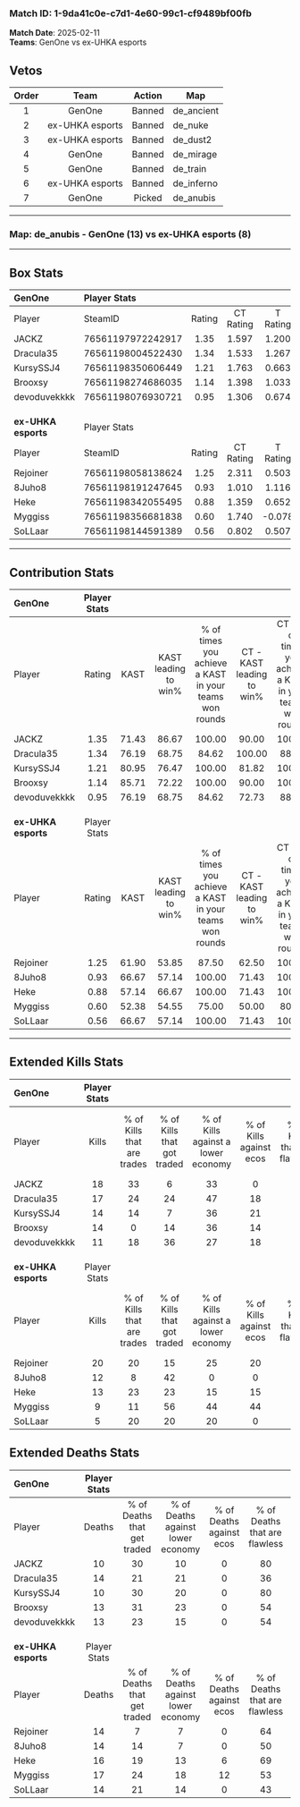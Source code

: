 ### Match ID: 1-9da41c0e-c7d1-4e60-99c1-cf9489bf00fb  
**Match Date**: 2025-02-11  
**Teams**: GenOne vs ex-UHKA esports  

## Vetos  

| Order | Team | Action | Map |
| :---: | :--: | :----: | --- |
| 1 | GenOne | Banned | de_ancient |
| 2 | ex-UHKA esports | Banned | de_nuke |
| 3 | ex-UHKA esports | Banned | de_dust2 |
| 4 | GenOne | Banned | de_mirage |
| 5 | GenOne | Banned | de_train |
| 6 | ex-UHKA esports | Banned | de_inferno |
| 7 | GenOne | Picked | de_anubis |

---  

### **Map**: de_anubis - GenOne (13) vs ex-UHKA esports (8)  
---  

## Box Stats  

| **GenOne**          | Player Stats      |        |           |          |       |       |       |         |        |      |     |
| :- | :- | :-: | :-: | :-: | :-: | :-: | :-: | :-: | :-: | :-: | :-: |
| Player              | SteamID           | Rating | CT Rating | T Rating | KAST  |  ADR  | Kills | Assists | Deaths | K/D  | HS% |
| JACKZ               | 76561197972242917 |  1.35  |   1.597   |  1.200   | 71.43 | 81.4  |  18   |    4    |   10   | 1.80 | 55  |
| Dracula35           | 76561198004522430 |  1.34  |   1.533   |  1.267   | 76.19 | 108.7 |  17   |    7    |   14   | 1.21 | 47  |
| KursySSJ4           | 76561198350606449 |  1.21  |   1.763   |  0.663   | 80.95 | 70.6  |  14   |    3    |   10   | 1.40 | 42  |
| Brooxsy             | 76561198274686035 |  1.14  |   1.398   |  1.033   | 85.71 | 60.1  |  14   |    3    |   13   | 1.08 | 50  |
| devoduvekkkk        | 76561198076930721 |  0.95  |   1.306   |  0.674   | 76.19 | 58.9  |  11   |    5    |   13   | 0.85 | 63  |
|                     |                   |        |           |          |       |       |       |         |        |      |     |
|                     |                   |        |           |          |       |       |       |         |        |      |     |
|                     |                   |        |           |          |       |       |       |         |        |      |     |
| **ex-UHKA esports** | Player Stats      |        |           |          |       |       |       |         |        |      |     |
| Player              | SteamID           | Rating | CT Rating | T Rating | KAST  |  ADR  | Kills | Assists | Deaths | K/D  | HS% |
| Rejoiner            | 76561198058138624 |  1.25  |   2.311   |  0.503   | 61.90 | 81.4  |  20   |    2    |   14   | 1.43 | 50  |
| 8Juho8              | 76561198191247645 |  0.93  |   1.010   |  1.116   | 66.67 | 73.1  |  12   |    2    |   14   | 0.86 | 50  |
| Heke                | 76561198342055495 |  0.88  |   1.359   |  0.652   | 57.14 | 78.9  |  13   |    4    |   16   | 0.81 | 53  |
| Myggiss             | 76561198356681838 |  0.60  |   1.740   |  -0.078  | 52.38 | 60.4  |   9   |    5    |   17   | 0.53 | 66  |
| SoLLaar             | 76561198144591389 |  0.56  |   0.802   |  0.507   | 66.67 | 43.4  |   5   |    4    |   14   | 0.36 | 60  |
---  

## Contribution Stats  

| **GenOne**          | Player Stats |       |                      |                                                        |                           |                                                             |                          |                                                            |
| :- | :-: | :-: | :-: | :-: | :-: | :-: | :-: | :-: |
| Player              |    Rating    | KAST  | KAST leading to win% | % of times you achieve a KAST in your teams won rounds | CT - KAST leading to win% | CT - % of times you achieve a KAST in your teams won rounds | T - KAST leading to win% | T - % of times you achieve a KAST in your teams won rounds |
| JACKZ               |     1.35     | 71.43 |        86.67         |                         100.00                         |           90.00           |                           100.00                            |          80.00           |                           100.00                           |
| Dracula35           |     1.34     | 76.19 |        68.75         |                         84.62                          |          100.00           |                            88.89                            |          37.50           |                           75.00                            |
| KursySSJ4           |     1.21     | 80.95 |        76.47         |                         100.00                         |           81.82           |                           100.00                            |          66.67           |                           100.00                           |
| Brooxsy             |     1.14     | 85.71 |        72.22         |                         100.00                         |           90.00           |                           100.00                            |          50.00           |                           100.00                           |
| devoduvekkkk        |     0.95     | 76.19 |        68.75         |                         84.62                          |           72.73           |                            88.89                            |          60.00           |                           75.00                            |
|                     |              |       |                      |                                                        |                           |                                                             |                          |                                                            |
|                     |              |       |                      |                                                        |                           |                                                             |                          |                                                            |
|                     |              |       |                      |                                                        |                           |                                                             |                          |                                                            |
| **ex-UHKA esports** | Player Stats |       |                      |                                                        |                           |                                                             |                          |                                                            |
| Player              |    Rating    | KAST  | KAST leading to win% | % of times you achieve a KAST in your teams won rounds | CT - KAST leading to win% | CT - % of times you achieve a KAST in your teams won rounds | T - KAST leading to win% | T - % of times you achieve a KAST in your teams won rounds |
| Rejoiner            |     1.25     | 61.90 |        53.85         |                         87.50                          |           62.50           |                           100.00                            |          40.00           |                           66.67                            |
| 8Juho8              |     0.93     | 66.67 |        57.14         |                         100.00                         |           71.43           |                           100.00                            |          42.86           |                           100.00                           |
| Heke                |     0.88     | 57.14 |        66.67         |                         100.00                         |           71.43           |                           100.00                            |          60.00           |                           100.00                           |
| Myggiss             |     0.60     | 52.38 |        54.55         |                         75.00                          |           50.00           |                            80.00                            |          66.67           |                           66.67                            |
| SoLLaar             |     0.56     | 66.67 |        57.14         |                         100.00                         |           71.43           |                           100.00                            |          42.86           |                           100.00                           |
---  

## Extended Kills Stats  

| **GenOne**          | Player Stats |                            |                            |                                    |                         |                              |                                 |                                       |                    |           |
| :- | :-: | :-: | :-: | :-: | :-: | :-: | :-: | :-: | :-: | :-: |
| Player              |    Kills     | % of Kills that are trades | % of Kills that got traded | % of Kills against a lower economy | % of Kills against ecos | % of Kills that are flawless | % of Kills that are close duels | % of Kills that are assisted by flash | Pistol Round Kills | AWP Kills |
| JACKZ               |      18      |             33             |             6              |                 33                 |            0            |              61              |                0                |                   0                   |         2          |     0     |
| Dracula35           |      17      |             24             |             24             |                 47                 |           18            |              65              |               12                |                   0                   |         0          |     2     |
| KursySSJ4           |      14      |             14             |             7              |                 36                 |           21            |              71              |                7                |                   0                   |         5          |     1     |
| Brooxsy             |      14      |             0              |             14             |                 36                 |           14            |              43              |                7                |                   0                   |         0          |     1     |
| devoduvekkkk        |      11      |             18             |             36             |                 27                 |           18            |              27              |               18                |                   9                   |         0          |     1     |
|                     |              |                            |                            |                                    |                         |                              |                                 |                                       |                    |           |
|                     |              |                            |                            |                                    |                         |                              |                                 |                                       |                    |           |
|                     |              |                            |                            |                                    |                         |                              |                                 |                                       |                    |           |
| **ex-UHKA esports** | Player Stats |                            |                            |                                    |                         |                              |                                 |                                       |                    |           |
| Player              |    Kills     | % of Kills that are trades | % of Kills that got traded | % of Kills against a lower economy | % of Kills against ecos | % of Kills that are flawless | % of Kills that are close duels | % of Kills that are assisted by flash | Pistol Round Kills | AWP Kills |
| Rejoiner            |      20      |             20             |             15             |                 25                 |           20            |              60              |               15                |                   5                   |         0          |     1     |
| 8Juho8              |      12      |             8              |             42             |                 0                  |            0            |              67              |                8                |                   8                   |         0          |     2     |
| Heke                |      13      |             23             |             23             |                 15                 |           15            |              54              |                0                |                   0                   |         0          |     4     |
| Myggiss             |      9       |             11             |             56             |                 44                 |           44            |              56              |                0                |                   0                   |         0          |     1     |
| SoLLaar             |      5       |             20             |             20             |                 20                 |            0            |              80              |                0                |                   0                   |         0          |     2     |
## Extended Deaths Stats  

| **GenOne**          | Player Stats |                             |                                   |                          |                               |                            |                           |               |
| :- | :-: | :-: | :-: | :-: | :-: | :-: | :-: | :-: |
| Player              |    Deaths    | % of Deaths that get traded | % of Deaths against lower economy | % of Deaths against ecos | % of Deaths that are flawless | % of Deaths that are close | % of Deaths while blinded | Deaths to AWP |
| JACKZ               |      10      |             30              |                10                 |            0             |              80               |             10             |             0             |       0       |
| Dracula35           |      14      |             21              |                21                 |            0             |              36               |             21             |             0             |       0       |
| KursySSJ4           |      10      |             30              |                20                 |            0             |              80               |             0              |            10             |       0       |
| Brooxsy             |      13      |             31              |                23                 |            0             |              54               |             0              |             8             |       0       |
| devoduvekkkk        |      13      |             23              |                15                 |            0             |              54               |             0              |             0             |       0       |
|                     |              |                             |                                   |                          |                               |                            |                           |               |
|                     |              |                             |                                   |                          |                               |                            |                           |               |
|                     |              |                             |                                   |                          |                               |                            |                           |               |
| **ex-UHKA esports** | Player Stats |                             |                                   |                          |                               |                            |                           |               |
| Player              |    Deaths    | % of Deaths that get traded | % of Deaths against lower economy | % of Deaths against ecos | % of Deaths that are flawless | % of Deaths that are close | % of Deaths while blinded | Deaths to AWP |
| Rejoiner            |      14      |              7              |                 7                 |            0             |              64               |             0              |             7             |       2       |
| 8Juho8              |      14      |             14              |                 7                 |            0             |              50               |             21             |             0             |       1       |
| Heke                |      16      |             19              |                13                 |            6             |              69               |             0              |             0             |       0       |
| Myggiss             |      17      |             24              |                18                 |            12            |              53               |             12             |             0             |       2       |
| SoLLaar             |      14      |             21              |                14                 |            0             |              43               |             7              |             0             |       2       |
